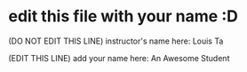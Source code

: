 # edit this file with your name :D

(DO NOT EDIT THIS LINE) instructor's name here: Louis Ta

(EDIT THIS LINE) add your name here: An Awesome Student